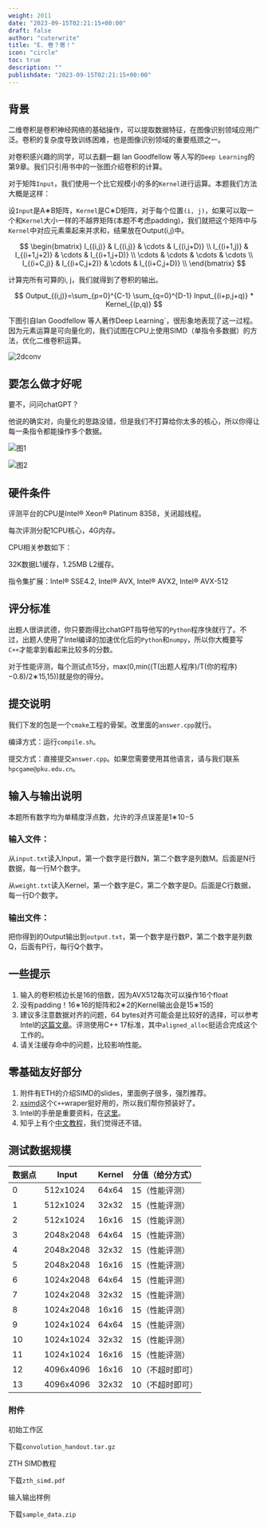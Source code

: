 ```yaml
---
weight: 2011
date: "2023-09-15T02:21:15+00:00"
draft: false
author: "cuterwrite"
title: "E. 卷？寄！"
icon: "circle"
toc: true
description: ""
publishdate: "2023-09-15T02:21:15+00:00"
---
```


## 背景

二维卷积是卷积神经网络的基础操作，可以提取数据特征，在图像识别领域应用广泛。卷积的复杂度导致训练困难，也是图像识别领域的重要瓶颈之一。

对卷积感兴趣的同学，可以去翻一翻 Ian Goodfellow 等人写的`Deep Learning`的第9章。我们只引用书中的一张图介绍卷积的计算。

对于矩阵`Input`，我们使用一个比它规模小的多的`Kernel`进行运算。本题我们方法大概是这样：

设`Input`是A∗B矩阵，`Kernel`是C∗D矩阵，对于每个位置`(i, j)`，如果可以取一个和`Kernel`大小一样的不越界矩阵(本题不考虑padding)，我们就把这个矩阵中与`Kernel`中对应元素乘起来并求和，结果放在Output(i,j)​中。

$$
\begin{bmatrix}
I_{(i,j)} & I_{(i,j)} & \cdots & I_{(i,j+D)} \\
I_{(i+1,j)} & I_{(i+1,j+2)} & \cdots & I_{(i+1,j+D)} \\
\cdots & \cdots & \cdots & \cdots \\
I_{(i+C,j)} & I_{(i+C,j+2)} & \cdots & I_{(i+C,j+D)} \\
\end{bmatrix}
$$

计算完所有可算的i, j，我们就得到了卷积的输出。

$$
Output_{(i,j)}=\sum_{p=0}^{C-1} \sum_{q=0}^{D-1} Input_{(i+p,j+q)} * Kernel_{(p,q)}
$$

下图引自Ian Goodfellow 等人著作Deep Learning`，很形象地表现了这一过程。因为元素运算是可向量化的，我们试图在CPU上使用SIMD（单指令多数据）的方法，优化二维卷积运算。

![2dconv](https://hpcgame.pku.edu.cn/oss/images/conv/2dconv.png)

## 要怎么做才好呢

要不，问问chatGPT？

他说的确实对，向量化的思路没错，但是我们不打算给你太多的核心，所以你得让每一条指令都能操作多个数据。

![图1](https://hpcgame.pku.edu.cn/oss/images/conv/chat1.png)

![图2](https://hpcgame.pku.edu.cn/oss/images/conv/chat2.png)

## 硬件条件

评测平台的CPU是Intel® Xeon® Platinum 8358，关闭超线程。

每次评测分配1CPU核心，4G内存。

CPU相关参数如下：

32K数据L1缓存，1.25MB L2缓存。

指令集扩展：Intel® SSE4.2, Intel® AVX, Intel® AVX2, Intel® AVX-512

## 评分标准

出题人很讲武德，你只要跑得比chatGPT指导他写的`Python`程序快就行了。不过，出题人使用了Intel编译的加速优化后的`Python`和`numpy`，所以你大概要写`C++`才能拿到看起来比较多的分数。

对于性能评测，每个测试点15分，max(0,min((T(出题人程序)/T(你的程序)−0.8)/2∗15,15))就是你的得分。

## 提交说明

我们下发的包是一个`cmake`工程的骨架。改里面的`answer.cpp`就行。

编译方式：运行`compile.sh`。

提交方式：直接提交`answer.cpp`。如果您需要使用其他语言，请与我们联系`hpcgame@pku.edu.cn`。

## 输入与输出说明

本题所有数字均为单精度浮点数，允许的浮点误差是1∗10−5

### 输入文件：

从`input.txt`读入Input，第一个数字是行数N，第二个数字是列数M。后面是N行数据，每一行M个数字。

从`weight.txt`读入Kernel，第一个数字是C，第二个数字是D。后面是C行数据，每一行D个数字。

### 输出文件：

把你得到的Output输出到`output.txt`，第一个数字是行数P，第二个数字是列数Q，后面有P行，每行Q个数字。

## 一些提示

1. 输入的卷积核边长是16的倍数，因为AVX512每次可以操作16个float
2. 没有padding！16∗16的矩阵和2∗2的Kernel输出会是15∗15的
3. 建议多注意数据对齐的问题，64 bytes对齐可能会是比较好的选择，可以参考Intel的[这篇文章](https://www.intel.com/content/www/us/en/developer/articles/technical/data-alignment-to-assist-vectorization.html)。评测使用C++ 17标准，其中`aligned_alloc`挺适合完成这个工作的。
4. 请关注缓存命中的问题，比较影响性能。

## 零基础友好部分

1. 附件有ETH的介绍SIMD的slides，里面例子很多，强烈推荐。
2. [xsimd](https://github.com/xtensor-stack/xsimd)这个`C++`wraper挺好用的，所以我们帮你预装好了。
3. Intel的手册是重要资料，在[这里](https://www.intel.com/content/www/us/en/develop/documentation/cpp-compiler-developer-guide-and-reference/top/compiler-reference/intrinsics/intrinsics-for-avx-512-instructions.html)。
4. 知乎上有个[中文教程](https://zhuanlan.zhihu.com/p/591900754)，我们觉得还不错。

## 测试数据规模

| 数据点 | Input     | Kernel | 分值（给分方式）  |
| --- | --------- | ------ | --------- |
| 0   | 512x1024  | 64x64  | 15（性能评测）  |
| 1   | 512x1024  | 32x32  | 15（性能评测）  |
| 2   | 512x1024  | 16x16  | 15（性能评测）  |
| 3   | 2048x2048 | 64x64  | 15（性能评测）  |
| 4   | 2048x2048 | 32x32  | 15（性能评测）  |
| 5   | 2048x2048 | 16x16  | 15（性能评测）  |
| 6   | 1024x2048 | 64x64  | 15（性能评测）  |
| 7   | 1024x2048 | 32x32  | 15（性能评测）  |
| 8   | 1024x2048 | 16x16  | 15（性能评测）  |
| 9   | 1024x1024 | 64x64  | 15（性能评测）  |
| 10  | 1024x1024 | 32x32  | 15（性能评测）  |
| 11  | 1024x1024 | 16x16  | 15（性能评测）  |
| 12  | 4096x4096 | 16x16  | 10（不超时即可） |
| 13  | 4096x4096 | 32x32  | 10（不超时即可） |

### 附件

初始工作区

下载`convolution_handout.tar.gz`

ZTH SIMD教程

下载`zth_simd.pdf`

输入输出样例

下载`sample_data.zip`
